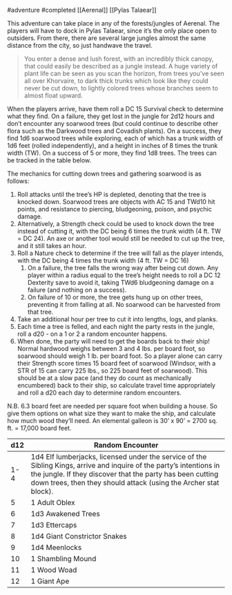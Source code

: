  #adventure #completed [[Aerenal]] [[Pylas Talaear]]

This adventure can take place in any of the forests/jungles of Aerenal. The players will have to dock in Pylas Talaear, since it’s the only place open to outsiders. From there, there are several large jungles almost the same distance from the city, so just handwave the travel.

> You enter a dense and lush forest, with an incredibly thick canopy, that could easily be described as a jungle instead. A huge variety of plant life can be seen as you scan the horizon, from trees you’ve seen all over Khorvaire, to dark thick trunks which look like they could never be cut down, to lightly colored trees whose branches seem to almost float upward.

When the players arrive, have them roll a DC 15 Survival check to determine what they find. On a failure, they get lost in the jungle for 2d12 hours and don’t encounter any soarwood trees (but could continue to describe other flora such as the Darkwood trees and Covadish plants). On a success, they find 1d6 soarwood trees while exploring, each of which has a trunk width of 1d6 feet (rolled independently), and a height in inches of 8 times the trunk width (TW). On a success of 5 or more, they find 1d8 trees. The trees can be tracked in the table below.

The mechanics for cutting down trees and gathering soarwood is as follows:

1. Roll attacks until the tree’s HP is depleted, denoting that the tree is knocked down. Soarwood trees are objects with AC 15 and TWd10 hit points, and resistance to piercing, bludgeoning, poison, and psychic damage.
2. Alternatively, a Strength check could be used to knock down the tree instead of cutting it, with the DC being 6 times the trunk width (4 ft. TW = DC 24). An axe or another tool would still be needed to cut up the tree, and it still takes an hour.
3. Roll a Nature check to determine if the tree will fall as the player intends, with the DC being 4 times the trunk width (4 ft. TW = DC 16)
    1. On a failure, the tree falls the wrong way after being cut down. Any player within a radius equal to the tree’s height needs to roll a DC 12 Dexterity save to avoid it, taking TWd6 bludgeoning damage on a failure (and nothing on a success).
    2. On failure of 10 or more, the tree gets hung up on other trees, preventing it from falling at all. No soarwood can be harvested from that tree.
4. Take an additional hour per tree to cut it into lengths, logs, and planks.
5. Each time a tree is felled, and each night the party rests in the jungle, roll a d20 - on a 1 or 2 a random encounter happens.
6. When done, the party will need to get the boards back to their ship! Normal hardwood weighs between 3 and 4 lbs. per board foot, so soarwood should weigh 1 lb. per board foot. So a player alone can carry their Strength score times 15 board feet of soarwood (Windsor, with a STR of 15 can carry 225 lbs., so 225 board feet of soarwood). This should be at a slow pace (and they do count as mechanically encumbered) back to their ship, so calculate travel time appropriately and roll a d20 each day to determine random encounters.

N.B. 6.3 board feet are needed per square foot when building a house. So give them options on what size they want to make the ship, and calculate how much wood they’ll need. An elemental galleon is 30’ x 90’ = 2700 sq. ft. = 17,000 board feet.


| d12 | Random Encounter |
| --- | --- |
| 1-4 | 1d4 Elf lumberjacks, licensed under the service of the Sibling Kings, arrive and inquire of the party’s intentions in the jungle. If they discover that the party has been cutting down trees, then they should attack (using the Archer stat block). |
| 5 | 1 Adult Oblex |
| 6 | 1d3 Awakened Trees |
| 7 | 1d3 Ettercaps |
| 8 | 1d4 Giant Constrictor Snakes |
| 9 | 1d4 Meenlocks |
| 10 | 1 Shambling Mound |
| 11 | 1 Wood Woad |
| 12 | 1 Giant Ape |